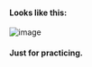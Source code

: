 #### Looks like this:

![image](https://github.com/MelanieRD/Calculadora-en-C-/assets/57066220/e585048b-3a0a-4c72-9df2-6928f20bdde4)

#### Just for practicing. 
